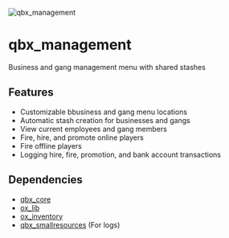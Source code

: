 ![qbx_management](https://github.com/MafewTM/qbx_management/assets/22198949/34742f9d-b595-4482-b2ab-cea07ef5da67)

# qbx_management

Business and gang management menu with shared stashes

## Features
- Customizable bbusiness and gang menu locations
- Automatic stash creation for businesses and gangs
- View current employees and gang members
- Fire, hire, and promote online players
- Fire offline players
- Logging hire, fire, promotion, and bank account transactions

## Dependencies
- [qbx_core](https://github.com/Qbox-project/qbx_core)
- [ox_lib](https://github.com/overextended/ox_lib)
- [ox_inventory](https://github.com/overextended/ox_inventory)
- [qbx_smallresources](https://github.com/Qbox-project/qbx_smallresources) (For logs)
